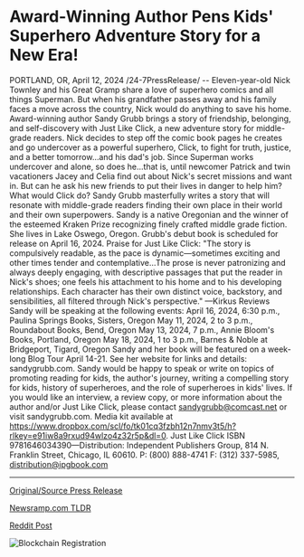 # Award-Winning Author Pens Kids' Superhero Adventure Story for a New Era!

PORTLAND, OR, April 12, 2024 /24-7PressRelease/ -- Eleven-year-old Nick Townley and his Great Gramp share a love of superhero comics and all things Superman. But when his grandfather passes away and his family faces a move across the country, Nick would do anything to save his home. Award-winning author Sandy Grubb brings a story of friendship, belonging, and self-discovery with Just Like Click, a new adventure story for middle-grade readers.  Nick decides to step off the comic book pages he creates and go undercover as a powerful superhero, Click, to fight for truth, justice, and a better tomorrow…and his dad's job. Since Superman works undercover and alone, so does he…that is, until newcomer Patrick and twin vacationers Jacey and Celia find out about Nick's secret missions and want in. But can he ask his new friends to put their lives in danger to help him? What would Click do?  Sandy Grubb masterfully writes a story that will resonate with middle-grade readers finding their own place in their world and their own superpowers. Sandy is a native Oregonian and the winner of the esteemed Kraken Prize recognizing finely crafted middle grade fiction. She lives in Lake Oswego, Oregon. Grubb's debut book is scheduled for release on April 16, 2024.  Praise for Just Like Click:  "The story is compulsively readable, as the pace is dynamic—sometimes exciting and other times tender and contemplative…The prose is never patronizing and always deeply engaging, with descriptive passages that put the reader in Nick's shoes; one feels his attachment to his home and to his developing relationships. Each character has their own distinct voice, backstory, and sensibilities, all filtered through Nick's perspective." —Kirkus Reviews  Sandy will be speaking at the following events: April 16, 2024, 6:30 p.m., Paulina Springs Books, Sisters, Oregon May 11, 2024, 2 to 3 p.m., Roundabout Books, Bend, Oregon May 13, 2024, 7 p.m., Annie Bloom's Books, Portland, Oregon May 18, 2024, 1 to 3 p.m., Barnes & Noble at Bridgeport, Tigard, Oregon  Sandy and her book will be featured on a week-long Blog Tour April 14-21. See her website for links and details: sandygrubb.com.  Sandy would be happy to speak or write on topics of promoting reading for kids, the author's journey, writing a compelling story for kids, history of superheroes, and the role of superheroes in kids' lives.  If you would like an interview, a review copy, or more information about the author and/or Just Like Click, please contact sandygrubb@comcast.net or visit sandygrubb.com. Media kit available at https://www.dropbox.com/scl/fo/tk01cq3fzbh12n7nmv3t5/h?rlkey=e91iw8a9rxud94wlzo4z32r5p&dl=0.  Just Like Click ISBN 9781646034390—Distribution: Independent Publishers Group, 814 N. Franklin Street, Chicago, IL 60610. P: (800) 888-4741 F: (312) 337-5985, distribution@ipgbook.com 

---

[Original/Source Press Release](https://www.24-7pressrelease.com/press-release/510011/award-winning-author-pens-kids-superhero-adventure-story-for-a-new-era)
                    

[Newsramp.com TLDR](None) 



[Reddit Post](https://www.reddit.com/r/BookNews/comments/1c22x6d/awardwinning_author_sandy_grubb_releases_new/) 



![Blockchain Registration](https://cdn.newsramp.app/24-7PressRelease/qrcode/244/12/moonv9NE.webp)